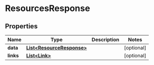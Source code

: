 
# ResourcesResponse

## Properties
Name | Type | Description | Notes
------------ | ------------- | ------------- | -------------
**data** | [**List&lt;ResourceResponse&gt;**](ResourceResponse.md) |  |  [optional]
**links** | [**List&lt;Link&gt;**](Link.md) |  |  [optional]



